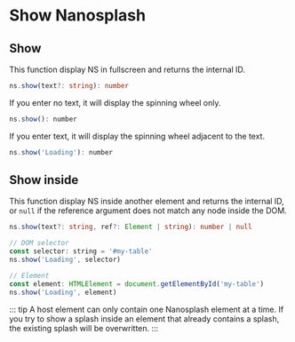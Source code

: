 # Show Nanosplash

## Show

This function display NS in fullscreen and returns the internal ID.

```ts
ns.show(text?: string): number
```

If you enter no text, it will display the spinning wheel only.

```js
ns.show(): number
```

If you enter text, it will display the spinning wheel adjacent to the text.

```js
ns.show('Loading'): number
```

## Show inside

This function display NS inside another element and returns the internal ID,
or `null` if the reference argument does not match any node inside the DOM.

```ts
ns.show(text?: string, ref?: Element | string): number | null
```

```js
// DOM selector
const selector: string = '#my-table'
ns.show('Loading', selector)

// Element
const element: HTMLElement = document.getElementById('my-table')
ns.show('Loading', element)
```

::: tip
A host element can only contain one Nanosplash element at a time. If
you try to show a splash inside an element that already contains a splash,
the existing splash will be overwritten.
:::
